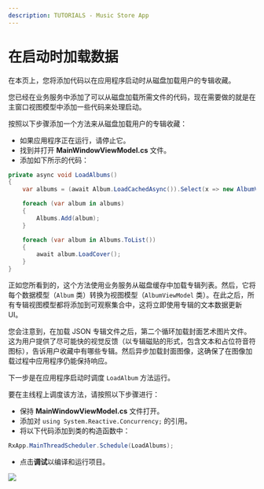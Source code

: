 ```yaml
---
description: TUTORIALS - Music Store App
---
```


# 在启动时加载数据

在本页上，您将添加代码以在应用程序启动时从磁盘加载用户的专辑收藏。

您已经在业务服务中添加了可以从磁盘加载所需文件的代码，现在需要做的就是在主窗口视图模型中添加一些代码来处理启动。

按照以下步骤添加一个方法来从磁盘加载用户的专辑收藏：

- 如果应用程序正在运行，请停止它。
- 找到并打开 **MainWindowViewModel.cs** 文件。
- 添加如下所示的代码：

```csharp
private async void LoadAlbums()
{
    var albums = (await Album.LoadCachedAsync()).Select(x => new AlbumViewModel(x));

    foreach (var album in albums)
    {
        Albums.Add(album);
    }

    foreach (var album in Albums.ToList())
    {
        await album.LoadCover();
    }
}
```

正如您所看到的，这个方法使用业务服务从磁盘缓存中加载专辑列表。然后，它将每个数据模型（`Album` 类）转换为视图模型（`AlbumViewModel` 类）。在此之后，所有专辑视图模型都将添加到可观察集合中，这将立即使用专辑的文本数据更新 UI。

您会注意到，在加载 JSON 专辑文件之后，第二个循环加载封面艺术图片文件。这为用户提供了尽可能快的视觉反馈（以专辑磁贴的形式，包含文本和占位符音符图标），告诉用户收藏中有哪些专辑。然后异步加载封面图像，这确保了在图像加载过程中应用程序仍能保持响应。

下一步是在应用程序启动时调度 `LoadAlbum` 方法运行。

要在主线程上调度该方法，请按照以下步骤进行：

- 保持 **MainWindowViewModel.cs** 文件打开。
- 添加对 `using System.Reactive.Concurrency;` 的引用。
- 将以下代码添加到类的构造函数中：

```csharp
RxApp.MainThreadScheduler.Schedule(LoadAlbums);
```

- 点击**调试**以编译和运行项目。

![](images/image-20210310184202271.png)
